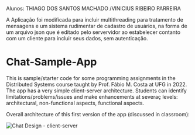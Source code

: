 Alunos: THIAGO DOS SANTOS MACHADO
        /VINICIUS RIBEIRO PARREIRA

A Aplicação foi modificada para incluir multithreading para tratamento de mensagens e um sistema rudimentar de cadastro de usuários, na forma de um arquivo json que é editado pelo servervidor ao estabelecer contanto com um cliente para incluir seus dados, sem autenticação.

# Chat-Sample-App
This is sample/starter code for some programming assignments in the Distributed Systems course taught by Prof. Fábio M. Costa at UFG in 2022.
The app has a very simple client-server architecture. Students can identify limitations/problems/issues and make enhancements at severaç levels: architectural, non-functional aspects, functional aspects.  

Overall architecture of this first version of the app (discussed in classroom):

![Chat Design - client-server](https://user-images.githubusercontent.com/13460193/173588387-89793ac9-17b9-4441-986b-53cac6ee40f4.png)
